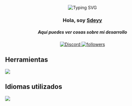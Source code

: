 <p align="center">
<img src="https://readme-typing-svg.demolab.com?font=Fira+Code&pause=1000&color=1DF755&random=false&width=435&lines=Advanced+Discord+Bots+Developer;6%2B+years+of+experience+in+the+area;Contact+me+in+discord+for+more+info" alt="Typing SVG" /></a>
</p>

<h3 align="center">Hola, soy <a href="https://github.com/Sdeyy">Sdeyy</a></h3>
<h5 align="center">Aquí puedes ver cosas sobre mi desarrollo</h5>

<p align="center">
  <a href="https://discord.gg/EJuBGQdqQX"><img alt="Discord" title="Discord" src="https://img.shields.io/badge/-Discord-7289DA?style=for-the-badge&logo=discord&logoColor=white"/>
   <a href="https://github.com/Sdeyy"><img alt="followers" title="Sigueme en Github" src="https://img.shields.io/github/followers/Sdeyy?color=236ad3&style=for-the-badge&logo=github&label=Follow"/></a>
 </p>
 
## Herramientas
<p align="left"> <a href="https://github.com/Sdeyy"><img src="https://skillicons.dev/icons?i=vscode,idea,python,discord,nodejs,discordjs"> </a> </p>


## Idiomas utilizados
<p align="left"> <a href="https://discord.gg/EJuBGQdqQX">
   <img align="center" src="https://github-readme-stats.vercel.app/api/top-langs/?username=Sdeyy&theme=dark&langs_count=8">
</p>

